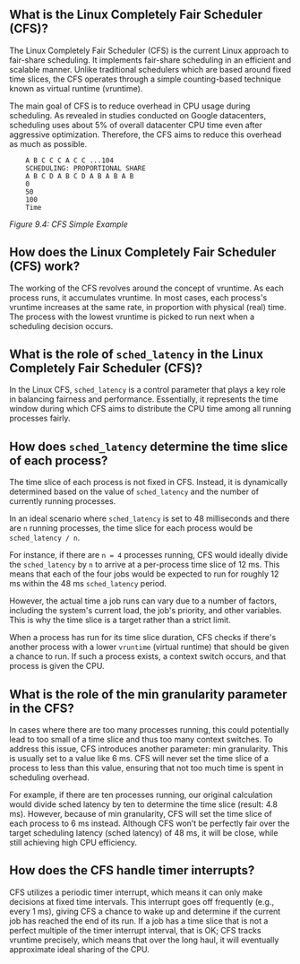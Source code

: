 ## What is the Linux Completely Fair Scheduler (CFS)?

The Linux Completely Fair Scheduler (CFS) is the current Linux approach to fair-share scheduling. It implements fair-share scheduling in an efficient and scalable manner. Unlike traditional schedulers which are based around fixed time slices, the CFS operates through a simple counting-based technique known as virtual runtime (vruntime).

The main goal of CFS is to reduce overhead in CPU usage during scheduling. As revealed in studies conducted on Google datacenters, scheduling uses about 5% of overall datacenter CPU time even after aggressive optimization. Therefore, the CFS aims to reduce this overhead as much as possible.

```ascii
    A B C C C A C C ...104
    SCHEDULING: PROPORTIONAL SHARE
    A B C D A B C D A B A B A B
    0
    50
    100
    Time
```

*Figure 9.4: CFS Simple Example*

## How does the Linux Completely Fair Scheduler (CFS) work?

The working of the CFS revolves around the concept of vruntime. As each process runs, it accumulates vruntime. In most cases, each process's vruntime increases at the same rate, in proportion with physical (real) time. The process with the lowest vruntime is picked to run next when a scheduling decision occurs. 

## What is the role of `sched_latency` in the Linux Completely Fair Scheduler (CFS)?

In the Linux CFS, `sched_latency` is a control parameter that plays a key role in balancing fairness and performance. Essentially, it represents the time window during which CFS aims to distribute the CPU time among all running processes fairly.

## How does `sched_latency` determine the time slice of each process?

The time slice of each process is not fixed in CFS. Instead, it is dynamically determined based on the value of `sched_latency` and the number of currently running processes. 

In an ideal scenario where `sched_latency` is set to 48 milliseconds and there are `n` running processes, the time slice for each process would be `sched_latency / n`. 

For instance, if there are `n = 4` processes running, CFS would ideally divide the `sched_latency` by `n` to arrive at a per-process time slice of 12 ms. This means that each of the four jobs would be expected to run for roughly 12 ms within the 48 ms `sched_latency` period.

However, the actual time a job runs can vary due to a number of factors, including the system's current load, the job's priority, and other variables. This is why the time slice is a target rather than a strict limit. 

When a process has run for its time slice duration, CFS checks if there's another process with a lower `vruntime` (virtual runtime) that should be given a chance to run. If such a process exists, a context switch occurs, and that process is given the CPU.

## What is the role of the min granularity parameter in the CFS?

In cases where there are too many processes running, this could potentially lead to too small of a time slice and thus too many context switches. To address this issue, CFS introduces another parameter: min granularity. This is usually set to a value like 6 ms. CFS will never set the time slice of a process to less than this value, ensuring that not too much time is spent in scheduling overhead.

For example, if there are ten processes running, our original calculation would divide sched latency by ten to determine the time slice (result: 4.8 ms). However, because of min granularity, CFS will set the time slice of each process to 6 ms instead. Although CFS won’t be perfectly fair over the target scheduling latency (sched latency) of 48 ms, it will be close, while still achieving high CPU efficiency.

## How does the CFS handle timer interrupts?

CFS utilizes a periodic timer interrupt, which means it can only make decisions at fixed time intervals. This interrupt goes off frequently (e.g., every 1 ms), giving CFS a chance to wake up and determine if the current job has reached the end of its run. If a job has a time slice that is not a perfect multiple of the timer interrupt interval, that is OK; CFS tracks vruntime precisely, which means that over the long haul, it will eventually approximate ideal sharing of the CPU.